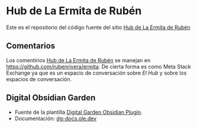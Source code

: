 # Hub de La Ermita de Rubén
Este es el repositorio del código fuente del sitio [Hub de La Ermita de Rubén](https://ermita.rubenrivera.mx)

## Comentarios 
Los comentirios [Hub de La Ermita de Rubén](https://ermita.rubenrivera.mx) se manejan en https://github.com/rubenrivera/ermita. De cierta forma es como Meta Stack Exchange ya que es un espacio de conversación sobre *El Hub* y sobre los espacios de conversación.

## Digital Obsidian Garden
- Fuente de la plantilla
    [Digital Garden Obsidian Plugin](https://github.com/oleeskild/Obsidian-Digital-Garden). 
- Documentación:
    [dg-docs.ole.dev](https://dg-docs.ole.dev/)
